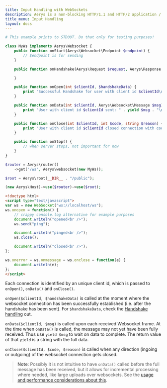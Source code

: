 ```yaml
---
title: Input Handling with WebSockets
description: Aerys is a non-blocking HTTP/1.1 and HTTP/2 application / websocket / static file server.
title_menu: Input Handling
layout: docs
---
```


```php
# This example prints to STDOUT. Do that only for testing purposes!

class MyWs implements Aerys\Websocket {
    public function onStart(Aerys\Websocket\Endpoint $endpoint) {
        // $endpoint is for sending
    }

    public function onHandshake(Aerys\Request $request, Aerys\Response $response) {

    }

    public function onOpen(int $clientId, $handshakeData) {
        print "Successful Handshake for user with client id $clientId\n";
    }

    public function onData(int $clientId, Aerys\Websocket\Message $msg) {
        print "User with client id $clientId sent: " . yield $msg . "\n";
    }

    public function onClose(int $clientId, int $code, string $reason) {
        print "User with client id $clientId closed connection with code $code\n";
    }

    public function onStop() {
        // when server stops, not important for now
    }
}
```

```php
$router = Aerys\router()
    ->get('/ws', Aerys\websocket(new MyWs));

$root = Aerys\root(__DIR__ . "/public");

(new Aerys\Host)->use($router)->use($root);
```

```html
<!doctype html>
<script type="text/javascript">
var ws = new WebSocket("ws://localhost/ws");
ws.onopen = function() {
    // crappy console.log alternative for example purposes
    document.writeln("opened<br />");
    ws.send("ping");

    document.writeln("pinged<br />");
    ws.close();

    document.writeln("closed<br />");
};

ws.onerror = ws.onmessage = ws.onclose = function(e) {
    document.writeln(e);
};
</script>
```

Each connection is identified by an unique client id, which is passed to `onOpen()`, `onData()` and `onClose()`.

`onOpen($clientId, $handshakeData)` is called at the moment where the websocket connection has been successfully established (i.e. after the handshake has been sent). For `$handshakeData`, check the [Handshake handling](handshake.md) out.

`onData($clientId, $msg)` is called upon each received Websocket frame. At the time when `onData()` is called, the message may not yet have been fully received. Thus use `yield $msg` to wait on data to complete. The return value of that `yield` is a string with the full data.

`onClose($clientId, $code, $reason)` is called when any direction (ingoing or outgoing) of the websocket connection gets closed.

> **Note**: Possibly it is not intuitive to have `onData()` called before the full message has been received, but it allows for incremental processing where needed, like large uploads over websockets. See the [usage and performance considerations about this](../performance/body.md).
